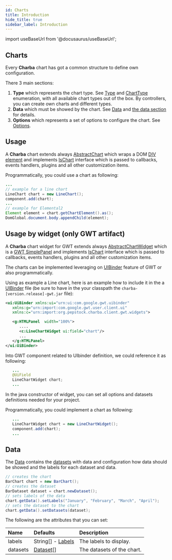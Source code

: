 ```yaml
---
id: Charts
title: Introduction
hide_title: true
sidebar_label: Introduction
---
```

import useBaseUrl from '@docusaurus/useBaseUrl';

## Charts

Every **Charba** chart has got a common structure to define own configuration.

There 3 main sections:

  1. **Type** which represents the chart type. See [Type](https://pepstock-org.github.io/Charba/6.0/org/pepstock/charba/client/Type.html) and [ChartType](https://pepstock-org.github.io/Charba/6.0/org/pepstock/charba/client/ChartType.html) enumeration, with all available chart types out of the box. By controllers, you can create own charts and different types.
  2. **Data** which must be showed by the chart. See [Data](https://pepstock-org.github.io/Charba/6.0/org/pepstock/charba/client/data/Data.html) and [the data section](#data) for details.
  3. **Options** which represents a set of options to configure the chart. See [Options](https://pepstock-org.github.io/Charba/6.0/org/pepstock/charba/client/configuration/package-summary.html).
  
## Usage 

A **Charba** chart extends always [AbstractChart](https://pepstock-org.github.io/Charba/6.0/org/pepstock/charba/client/AbstractChart.html) which wraps a DOM [DIV element](https://pepstock-org.github.io/Charba/6.0/org/pepstock/charba/client/dom/elements/Div.html) and implements [IsChart](https://pepstock-org.github.io/Charba/6.0/org/pepstock/charba/client/IsChart.html) interface which is passed to callbacks, events handlers, plugins and all other customization items.

Programmatically, you could use a chart as following:

```java
...
// example for a line chart
LineChart chart = new LineChart();
component.add(chart);
...
// example for Elemental2
Element element = chart.getChartElement().as();
DomGlobal.document.body.appendChild(element);
```

## Usage by widget (only GWT artifact)

A **Charba** chart widget for GWT extends always [AbstractChartWidget](https://pepstock-org.github.io/Charba/6.0/org/pepstock/charba/client/gwt/widgets/AbstractChartWidget.html) which is a [GWT SimplePanel](http://www.gwtproject.org/javadoc/latest/com/google/gwt/user/client/ui/SimplePanel.html) and implements [IsChart](https://pepstock-org.github.io/Charba/6.0/org/pepstock/charba/client/IsChart.html) interface which is passed to callbacks, events handlers, plugins and all other customization items.

The charts can be implemented leveraging on [UIBinder](http://www.gwtproject.org/doc/latest/DevGuideUiBinder.html) feature of GWT or also programmatically.  

Using as example a Line chart, here is an example how to include it in the a [UIBinder](http://www.gwtproject.org/doc/latest/DevGuideUiBinder.html) file (be sure to have in the your classpath the `charba-[version.release]-gwt.jar` file):

```xml
<ui:UiBinder xmlns:ui="urn:ui:com.google.gwt.uibinder"
   xmlns:g="urn:import:com.google.gwt.user.client.ui"
   xmlns:c="urn:import:org.pepstock.charba.client.gwt.widgets">

   <g:HTMLPanel  width="100%">
      ....
      <c:LineChartWidget ui:field="chart"/>
      ...
   </g:HTMLPanel>
</ui:UiBinder> 
```

Into GWT component related to UIbinder definition, we could reference it as following:

```java
   ...
   @UiField
   LineChartWidget chart;
   ...
```

In the java constructor of widget, you can set all options and datasets definitions needed for your project.

Programmatically, you could implement a chart as following:

```java
   ...
   LineChartWidget chart = new LineChartWidget();
   component.add(chart);
   ...
```

## Data

The [Data](https://pepstock-org.github.io/Charba/6.0/org/pepstock/charba/client/data/Data.html) contains the [datasets](https://pepstock-org.github.io/Charba/6.0/org/pepstock/charba/client/data/Dataset.html) with data and configuration how data should be showed and the labels for each dataset and data.

```java
// creates the chart	
BarChart chart = new BarChart();
// creates the dataset
BarDataset dataset = chart.newDataset();
// sets labels of the data
chart.getData().setLabels("January", "February", "March", "April");
// sets the dataset to the chart
chart.getData().setDatasets(dataset);
```

The following are the attributes that you can set:

| Name | Defaults | Description
| :- | :- | :-
| labels | String[] - [Labels](https://pepstock-org.github.io/Charba/6.0/org/pepstock/charba/client/data/Labels.html) | The labels to display.
| datasets | [Dataset](https://pepstock-org.github.io/Charba/6.0/org/pepstock/charba/client/data/Dataset.html)[] | The datasets of the chart.
